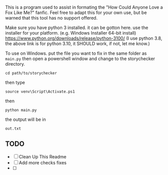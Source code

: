 This is a program used to assist in formating the "How Could Anyone Love a Fox Like Me?" fanfic. Feel free to adapt this for your own use, but be warned that this tool has no support offered.


Make sure you have python 3 installed.
it can be gotton here. use the installer for your platform.
(e.g. Windows Installer 64-bit install)
https://www.python.org/downloads/release/python-3100/
(I use python 3.8, the above link is for python 3.10, it SHOULD work, if not, let me know.)

To use on Windows. put the file you want to fix in the same folder as ```main.py```
then open a powershell window and change to the storychecker directory.

```cd path/to/storychecker```

then type

```source venv\Script\Activate.ps1```

then

```python main.py```

the output will be in

```out.txt```


## TODO
- [ ] Clean Up This Readme
- [ ] Add more checks fixes
- [ ] 
